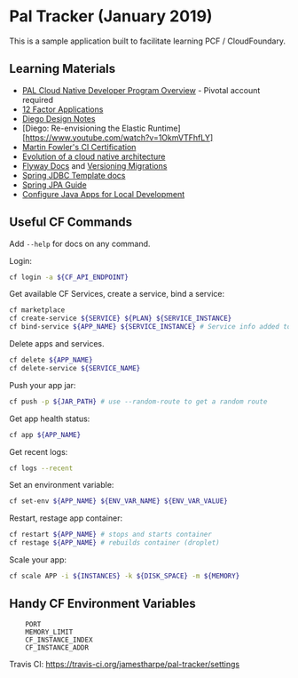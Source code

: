 # Pal Tracker (January 2019)

This is a sample application built to facilitate learning PCF / CloudFoundary.

## Learning Materials

* [PAL Cloud Native Developer Program Overview](https://courses.education.pivotal.io/c/349802825/) - Pivotal account required
* [12 Factor Applications](https://12factor.net/)
* [Diego Design Notes](https://github.com/cloudfoundry/diego-design-notes)
* [Diego: Re-envisioning the Elastic Runtime][https://www.youtube.com/watch?v=1OkmVTFhfLY]
* [Martin Fowler's CI Certification](https://martinfowler.com/bliki/ContinuousIntegrationCertification.html)
* [Evolution of a cloud native architecture](http://www.appcontinuum.io/)
* [Flyway Docs](https://flywaydb.org/documentation/) and [Versioning Migrations](https://flywaydb.org/documentation/migrations#versioned-migrations)
* [Spring JDBC Template docs](https://docs.spring.io/spring/docs/current/javadoc-api/org/springframework/jdbc/core/JdbcTemplate.html)
* [Spring JPA Guide](https://spring.io/guides/gs/accessing-data-jpa/)
* [Configure Java Apps for Local Development](https://cloudnative.tips/configuring-a-java-application-for-local-development-60e2c9794ca7)


## Useful CF Commands

Add `--help` for docs on any command.

Login:

```bash
cf login -a ${CF_API_ENDPOINT}
```

Get available CF Services, create a service, bind a service:

```bash
cf marketplace
cf create-service ${SERVICE} ${PLAN} ${SERVICE_INSTANCE}
cf bind-service ${APP_NAME} ${SERVICE_INSTANCE} # Service info added to VCAP_SERVICES env var
```

Delete apps and services.

```bash
cf delete ${APP_NAME}
cf delete-service ${SERVICE_NAME}
```

Push your app jar:

```bash
cf push -p ${JAR_PATH} # use --random-route to get a random route
```

Get app health status:

```bash
cf app ${APP_NAME}
```

Get recent logs:

```bash
cf logs --recent
```

Set an environment variable:

```bash
cf set-env ${APP_NAME} ${ENV_VAR_NAME} ${ENV_VAR_VALUE}
```

Restart, restage app container:

```bash
cf restart ${APP_NAME} # stops and starts container
cf restage ${APP_NAME} # rebuilds container (droplet)
```

Scale your app:

```bash
cf scale APP -i ${INSTANCES} -k ${DISK_SPACE} -m ${MEMORY}
```



## Handy CF Environment Variables

```
    PORT
    MEMORY_LIMIT
    CF_INSTANCE_INDEX
    CF_INSTANCE_ADDR
```


Travis CI: https://travis-ci.org/jamestharpe/pal-tracker/settings
